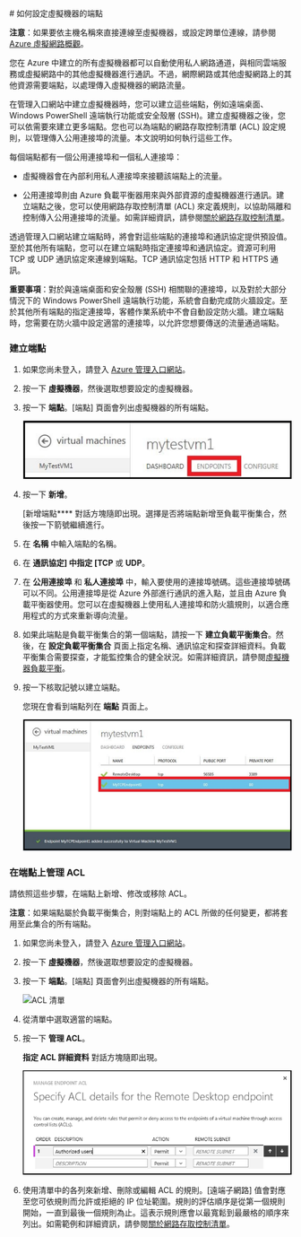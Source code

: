 <properties  writer="kathydav" editor="tysonn" manager="jeffreyg" />
# 如何設定虛擬機器的端點

**注意**：如果要依主機名稱來直接連線至虛擬機器，或設定跨單位連線，請參閱 [Azure 虛擬網路概觀][1]。

您在 Azure
中建立的所有虛擬機器都可以自動使用私人網路通道，與相同雲端服務或虛擬網路中的其他虛擬機器進行通訊。不過，網際網路或其他虛擬網路上的其他資源需要端點，以處理傳入虛擬機器的網路流量。

在管理入口網站中建立虛擬機器時，您可以建立這些端點，例如遠端桌面、Windows PowerShell 遠端執行功能或安全殼層
(SSH)。建立虛擬機器之後，您可以依需要來建立更多端點。您也可以為端點的網路存取控制清單 (ACL)
設定規則，以管理傳入公用連接埠的流量。本文說明如何執行這些工作。

每個端點都有一個公用連接埠和一個私人連接埠：

* 虛擬機器會在內部利用私人連接埠來接聽該端點上的流量。

* 公用連接埠則由 Azure 負載平衡器用來與外部資源的虛擬機器進行通訊。建立端點之後，您可以使用網路存取控制清單 (ACL)
  來定義規則，以協助隔離和控制傳入公用連接埠的流量。如需詳細資訊，請參閱[關於網路存取控制清單][2]。

透過管理入口網站建立端點時，將會對這些端點的連接埠和通訊協定提供預設值。至於其他所有端點，您可以在建立端點時指定連接埠和通訊協定。資源可利用
TCP 或 UDP 通訊協定來連線到端點。TCP 通訊協定包括 HTTP 和 HTTPS 通訊。

**重要事項**：對於與遠端桌面和安全殼層 (SSH) 相關聯的連接埠，以及對於大部分情況下的 Windows PowerShell
遠端執行功能，系統會自動完成防火牆設定。至於其他所有端點的指定連接埠，客體作業系統中不會自動設定防火牆。建立端點時，您需要在防火牆中設定適當的連接埠，以允許您想要傳送的流量通過端點。
### 建立端點

1.  如果您尚未登入，請登入 [Azure 管理入口網站][3]。

2.  按一下 **虛擬機器**，然後選取想要設定的虛擬機器。

3.  按一下 **端點**。[端點] 頁面會列出虛擬機器的所有端點。
    
    ![端點](./media/howto-setup-endpoints/endpointswindows.png)

4.  按一下 **新增**。
    
    [新增端點**** 對話方塊隨即出現。選擇是否將端點新增至負載平衡集合，然後按一下箭號繼續進行。

5.  在 **名稱** 中輸入端點的名稱。

6.  在 **通訊協定] 中指定 [TCP** 或 **UDP**。

7.  在 **公用連接埠** 和 **私人連接埠** 中，輸入要使用的連接埠號碼。這些連接埠號碼可以不同。公用連接埠是從
    Azure 外部進行通訊的進入點，並且由 Azure
    負載平衡器使用。您可以在虛擬機器上使用私人連接埠和防火牆規則，以適合應用程式的方式來重新導向流量。

8.  如果此端點是負載平衡集合的第一個端點，請按一下 **建立負載平衡集合**。然後，在 **設定負載平衡集合**
    頁面上指定名稱、通訊協定和探查詳細資料。負載平衡集合需要探查，才能監控集合的健全狀況。如需詳細資訊，請參閱[虛擬機器負載平衡][4]。

9.  按一下核取記號以建立端點。
    
    您現在會看到端點列在 **端點** 頁面上。
    
    ![端點建立成功](./media/howto-setup-endpoints/endpointwindowsnew.png)
### 在端點上管理 ACL

請依照這些步驟，在端點上新增、修改或移除 ACL。

**注意**：如果端點屬於負載平衡集合，則對端點上的 ACL 所做的任何變更，都將套用至此集合的所有端點。

1.  如果您尚未登入，請登入 [Azure 管理入口網站][3]。

2.  按一下 **虛擬機器**，然後選取想要設定的虛擬機器。

3.  按一下 **端點**。[端點] 頁面會列出虛擬機器的所有端點。
    
    ![ACL
    清單](./media/howto-setup-endpoints/EndpointsShowsDefaultEndpointsForVM.PNG)

4.  從清單中選取適當的端點。

5.  按一下 **管理 ACL**。
    
    **指定 ACL 詳細資料** 對話方塊隨即出現。
    
    ![指定 ACL 詳細資料](./media/howto-setup-endpoints/EndpointACLdetails.PNG)

6.  使用清單中的各列來新增、刪除或編輯 ACL 的規則。[遠端子網路] 值會對應至您可依規則而允許或拒絕的 IP
    位址範圍。規則的評估順序是從第一個規則開始，一直到最後一個規則為止。這表示規則應會以最寬鬆到最嚴格的順序來列出。如需範例和詳細資訊，請參閱[關於網路存取控制清單][2]。



[1]: http://go.microsoft.com/fwlink/p/?LinkID=294063
[2]: http://go.microsoft.com/fwlink/p/?LinkId=303816
[3]: http://manage.windowsazure.com
[4]: http://www.windowsazure.com/en-us/manage/windows/common-tasks/how-to-load-balance-virtual-machines/
